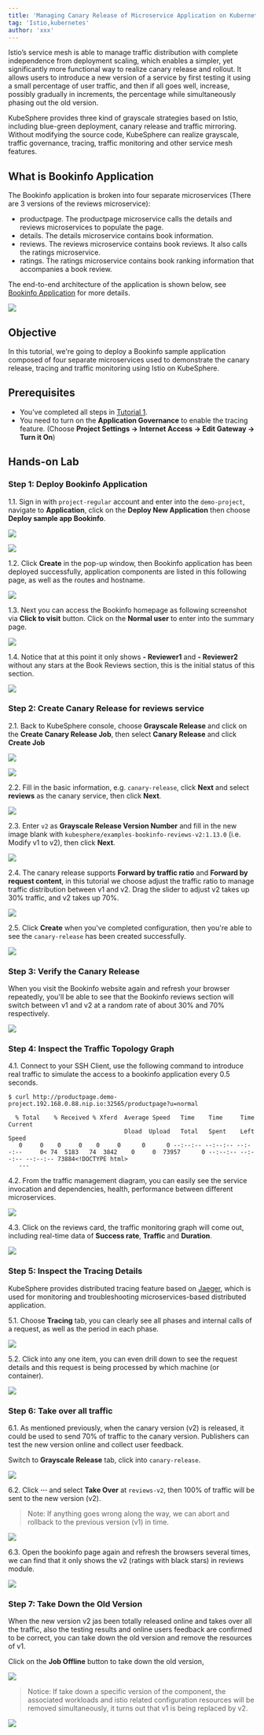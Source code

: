 ```yaml
---
title: 'Managing Canary Release of Microservice Application on Kubernetes with Istio'
tag: 'Istio,kubernetes'
author: 'xxx'
---
```


Istio’s service mesh is able to manage traffic distribution with complete independence from deployment scaling, which enables a simpler, yet significantly more functional way to realize canary release and rollout. It allows users to introduce a new version of a service by first testing it using a small percentage of user traffic, and then if all goes well, increase, possibly gradually in increments, the percentage while simultaneously phasing out the old version.

KubeSphere provides three kind of grayscale strategies based on Istio, including blue-green deployment, canary release and traffic mirroring. Without modifying the source code, KubeSphere can realize grayscale, traffic governance, tracing, traffic monitoring and other service mesh features.

## What is Bookinfo Application

The Bookinfo application is broken into four separate microservices (There are 3 versions of the reviews microservice):

- productpage. The productpage microservice calls the details and reviews microservices to populate the page.
- details. The details microservice contains book information.
- reviews. The reviews microservice contains book reviews. It also calls the ratings microservice.
- ratings. The ratings microservice contains book ranking information that accompanies a book review.

The end-to-end architecture of the application is shown below, see [Bookinfo Application](https://istio.io/docs/examples/bookinfo/) for more details.

![](https://pek3b.qingstor.com/kubesphere-docs/png/20190718152533.png)

## Objective

In this tutorial, we're going to deploy a Bookinfo sample application composed of four separate microservices used to demonstrate the canary release, tracing and traffic monitoring using Istio on KubeSphere.

## Prerequisites

- You've completed all steps in [Tutorial 1](admin-quick-start.md).
- You need to turn on the **Application Governance** to enable the tracing feature. (Choose **Project Settings → Internet Access → Edit Gateway → Turn it On**)

## Hands-on Lab

### Step 1: Deploy Bookinfo Application

1.1. Sign in with `project-regular` account and enter into the `demo-project`, navigate to **Application**, click on the **Deploy New Application** then choose **Deploy sample app Bookinfo**.

![](https://pek3b.qingstor.com/kubesphere-docs/png/20190718154143.png)

![](https://pek3b.qingstor.com/kubesphere-docs/png/20190718154251.png)

1.2. Click **Create** in the pop-up window, then Bookinfo application has been deployed successfully, application components are listed in this following page, as well as the routes and hostname.

![](https://pek3b.qingstor.com/kubesphere-docs/png/20190718154424.png)

1.3. Next you can access the Bookinfo homepage as following screenshot via **Click to visit** button. Click on the **Normal user** to enter into the summary page.

![](https://pek3b.qingstor.com/kubesphere-docs/png/20190718161448.png)

1.4. Notice that at this point it only shows **- Reviewer1** and **- Reviewer2** without any stars at the Book Reviews section, this is the initial status of this section.

![](https://pek3b.qingstor.com/kubesphere-docs/png/20190718161819.png)

### Step 2: Create Canary Release for reviews service

2.1. Back to KubeSphere console, choose **Grayscale Release** and click on the **Create Canary Release Job**, then select **Canary Release** and click **Create Job**

![](https://pek3b.qingstor.com/kubesphere-docs/png/20190718162152.png)

![](https://pek3b.qingstor.com/kubesphere-docs/png/20190718162308.png)

2.2. Fill in the basic information, e.g. `canary-release`, click **Next** and select **reviews** as the canary service, then click **Next**.

![](https://pek3b.qingstor.com/kubesphere-docs/png/20190718162550.png)

2.3. Enter `v2` as **Grayscale Release Version Number** and fill in the new image blank with `kubesphere/examples-bookinfo-reviews-v2:1.13.0` (i.e. Modify v1 to v2), then click **Next**.

![](https://pek3b.qingstor.com/kubesphere-docs/png/20190718162840.png)

2.4. The canary release supports **Forward by traffic ratio** and **Forward by request content**, in this tutorial we choose adjust the traffic ratio to manage traffic distribution between v1 and v2. Drag the slider to adjust v2 takes up 30% traffic, and v2 takes up 70%.

![](https://pek3b.qingstor.com/kubesphere-docs/png/20190718163639.png)

2.5. Click **Create** when you've completed configuration, then you're able to see the `canary-release` has been created successfully.

![](https://pek3b.qingstor.com/kubesphere-docs/png/20190718164216.png)

### Step 3: Verify the Canary Release

When you visit the Bookinfo website again and refresh your browser repeatedly, you'll be able to see that the Bookinfo reviews section will switch between v1 and v2 at a random rate of about 30% and 70% respectively.

![](https://pek3b.qingstor.com/kubesphere-docs/png/bookinfo-canary.gif)

### Step 4: Inspect the Traffic Topology Graph

4.1. Connect to your SSH Client, use the following command to introduce real traffic to simulate the access to a bookinfo application every 0.5 seconds.

```
$ curl http://productpage.demo-project.192.168.0.88.nip.io:32565/productpage?u=normal

  % Total    % Received % Xferd  Average Speed   Time    Time     Time  Current
                                 Dload  Upload   Total   Spent    Left  Speed
   0     0    0     0    0     0      0      0 --:--:-- --:--:-- --:--:--     0< 74  5183   74  3842    0     0  73957      0 --:--:-- --:--:-- --:--:-- 73884<!DOCTYPE html>
   ···
```

4.2. From the traffic management diagram, you can easily see the service invocation and dependencies, health, performance between different microservices.

![](https://pek3b.qingstor.com/kubesphere-docs/png/20190718170256.png)

4.3. Click on the reviews card, the traffic monitoring graph will come out, including real-time data of **Success rate**, **Traffic** and **Duration**.

![](https://pek3b.qingstor.com/kubesphere-docs/png/20190718170727.png)

### Step 5: Inspect the Tracing Details

KubeSphere provides distributed tracing feature based on [Jaeger](https://www.jaegertracing.io/), which is used for monitoring and troubleshooting microservices-based distributed application.

5.1. Choose **Tracing** tab, you can clearly see all phases and internal calls of a request, as well as the period in each phase.

![](https://pek3b.qingstor.com/kubesphere-docs/png/20190718171052.png)

5.2. Click into any one item, you can even drill down to see the request details and this request is being processed by which machine (or container).

![](https://pek3b.qingstor.com/kubesphere-docs/png/20190718173117.png)

### Step 6: Take over all traffic

6.1. As mentioned previously, when the canary version (v2) is released, it could be used to send 70% of traffic to the canary version. Publishers can test the new version online and collect user feedback.

Switch to **Grayscale Release** tab, click into `canary-release`.

![](https://pek3b.qingstor.com/kubesphere-docs/png/20190718181326.png)

6.2. Click **···** and select **Take Over** at `reviews-v2`, then 100% of traffic will be sent to the new version (v2).

> Note: If anything goes wrong along the way, we can abort and rollback to the previous version (v1) in time.

![](https://pek3b.qingstor.com/kubesphere-docs/png/20190718181413.png)

6.3. Open the bookinfo page again and refresh the browsers several times, we can find that it only shows the v2 (ratings with black stars) in reviews module.

![](https://pek3b.qingstor.com/kubesphere-docs/png/20190718235627.png)

### Step 7: Take Down the Old Version

When the new version v2 jas been totally released online and takes over all the traffic, also the testing results and online users feedback are confirmed to be correct, you can take down the old version and remove the resources of v1.

Click on the **Job Offline** button to take down the old version,

![](https://pek3b.qingstor.com/kubesphere-docs/png/20190719001803.png)

> Notice: If take down a specific version of the component, the associated workloads and istio related configuration resources will be removed simultaneously, it turns out that v1 is being replaced by v2.

![](https://pek3b.qingstor.com/kubesphere-docs/png/20190719001945.png)
